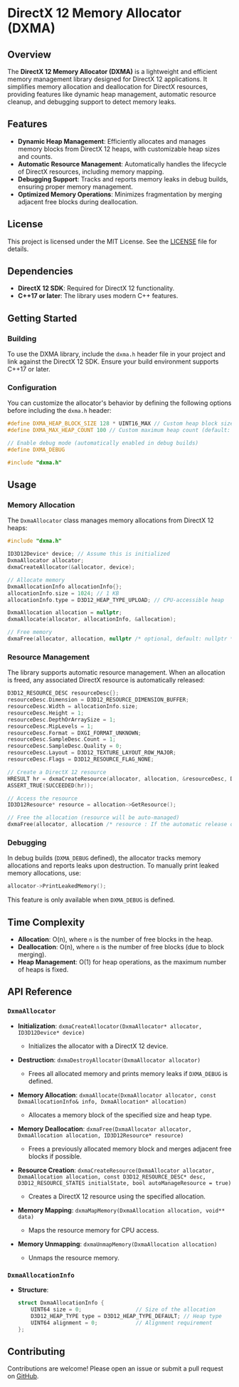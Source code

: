 # DirectX 12 Memory Allocator (DXMA)

## Overview

The **DirectX 12 Memory Allocator (DXMA)** is a lightweight and efficient memory management library designed for DirectX 12 applications. It simplifies memory allocation and deallocation for DirectX resources, providing features like dynamic heap management, automatic resource cleanup, and debugging support to detect memory leaks.

## Features

- **Dynamic Heap Management**: Efficiently allocates and manages memory blocks from DirectX 12 heaps, with customizable heap sizes and counts.
- **Automatic Resource Management**: Automatically handles the lifecycle of DirectX resources, including memory mapping.
- **Debugging Support**: Tracks and reports memory leaks in debug builds, ensuring proper memory management.
- **Optimized Memory Operations**: Minimizes fragmentation by merging adjacent free blocks during deallocation.

## License

This project is licensed under the MIT License. See the [LICENSE](LICENSE) file for details.

## Dependencies

- **DirectX 12 SDK**: Required for DirectX 12 functionality.
- **C++17 or later**: The library uses modern C++ features.

## Getting Started

### Building

To use the DXMA library, include the `dxma.h` header file in your project and link against the DirectX 12 SDK. Ensure your build environment supports C++17 or later.

### Configuration

You can customize the allocator's behavior by defining the following options before including the `dxma.h` header:

```cpp
#define DXMA_HEAP_BLOCK_SIZE 128 * UINT16_MAX // Custom heap block size (default: 640 * UINT16_MAX)
#define DXMA_MAX_HEAP_COUNT 100 // Custom maximum heap count (default: 200)

// Enable debug mode (automatically enabled in debug builds)
#define DXMA_DEBUG

#include "dxma.h"
```

## Usage

### Memory Allocation

The `DxmaAllocator` class manages memory allocations from DirectX 12 heaps:

```cpp
#include "dxma.h"

ID3D12Device* device; // Assume this is initialized
DxmaAllocator allocator;
dxmaCreateAllocator(&allocator, device);

// Allocate memory
DxmaAllocationInfo allocationInfo{};
allocationInfo.size = 1024; // 1 KB
allocationInfo.type = D3D12_HEAP_TYPE_UPLOAD; // CPU-accessible heap

DxmaAllocation allocation = nullptr;
dxmaAllocate(allocator, allocationInfo, &allocation);

// Free memory
dxmaFree(allocator, allocation, nullptr /* optional, default: nullptr */);
```

### Resource Management

The library supports automatic resource management. When an allocation is freed, any associated DirectX resource is automatically released:

```cpp
D3D12_RESOURCE_DESC resourceDesc{};
resourceDesc.Dimension = D3D12_RESOURCE_DIMENSION_BUFFER;
resourceDesc.Width = allocationInfo.size;
resourceDesc.Height = 1;
resourceDesc.DepthOrArraySize = 1;
resourceDesc.MipLevels = 1;
resourceDesc.Format = DXGI_FORMAT_UNKNOWN;
resourceDesc.SampleDesc.Count = 1;
resourceDesc.SampleDesc.Quality = 0;
resourceDesc.Layout = D3D12_TEXTURE_LAYOUT_ROW_MAJOR;
resourceDesc.Flags = D3D12_RESOURCE_FLAG_NONE;

// Create a DirectX 12 resource
HRESULT hr = dxmaCreateResource(allocator, allocation, &resourceDesc, D3D12_RESOURCE_STATE_COMMON, /* false : Disables the automatic release of resources, when freeing the allocation */);
ASSERT_TRUE(SUCCEEDED(hr));

// Access the resource
ID3D12Resource* resource = allocation->GetResource();

// Free the allocation (resource will be auto-managed)
dxmaFree(allocator, allocation /* resource : If the automatic release of resources is disabled, then pass the resource as last parameter to `dxmaFree` or call `resource->Release();` yourself */);
```

### Debugging

In debug builds (`DXMA_DEBUG` defined), the allocator tracks memory allocations and reports leaks upon destruction. To manually print leaked memory allocations, use:

```cpp
allocator->PrintLeakedMemory();
```

This feature is only available when `DXMA_DEBUG` is defined.

## Time Complexity

- **Allocation**: O(n), where `n` is the number of free blocks in the heap.
- **Deallocation**: O(n), where `n` is the number of free blocks (due to block merging).
- **Heap Management**: O(1) for heap operations, as the maximum number of heaps is fixed.

## API Reference

### `DxmaAllocator`

- **Initialization**: `dxmaCreateAllocator(DxmaAllocator* allocator, ID3D12Device* device)`

  - Initializes the allocator with a DirectX 12 device.

- **Destruction**: `dxmaDestroyAllocator(DxmaAllocator allocator)`

  - Frees all allocated memory and prints memory leaks if `DXMA_DEBUG` is defined.

- **Memory Allocation**: `dxmaAllocate(DxmaAllocator allocator, const DxmaAllocationInfo& info, DxmaAllocation* allocation)`

  - Allocates a memory block of the specified size and heap type.

- **Memory Deallocation**: `dxmaFree(DxmaAllocator allocator, DxmaAllocation allocation, ID3D12Resource* resource)`

  - Frees a previously allocated memory block and merges adjacent free blocks if possible.

- **Resource Creation**: `dxmaCreateResource(DxmaAllocator allocator, DxmaAllocation allocation, const D3D12_RESOURCE_DESC* desc, D3D12_RESOURCE_STATES initialState, bool autoManageResource = true)`

  - Creates a DirectX 12 resource using the specified allocation.

- **Memory Mapping**: `dxmaMapMemory(DxmaAllocation allocation, void** data)`

  - Maps the resource memory for CPU access.

- **Memory Unmapping**: `dxmaUnmapMemory(DxmaAllocation allocation)`
  - Unmaps the resource memory.

### `DxmaAllocationInfo`

- **Structure**:
  ```cpp
  struct DxmaAllocationInfo {
      UINT64 size = 0;                 // Size of the allocation
      D3D12_HEAP_TYPE type = D3D12_HEAP_TYPE_DEFAULT; // Heap type
      UINT64 alignment = 0;            // Alignment requirement
  };
  ```

## Contributing

Contributions are welcome! Please open an issue or submit a pull request on [GitHub](https://github.com/deneonet/dxma).
